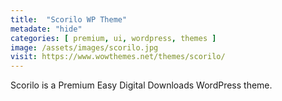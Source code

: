 ```yaml
---
title:  "Scorilo WP Theme"
metadate: "hide"
categories: [ premium, ui, wordpress, themes ]
image: /assets/images/scorilo.jpg
visit: https://www.wowthemes.net/themes/scorilo/
---
```

Scorilo is a Premium Easy Digital Downloads WordPress theme.